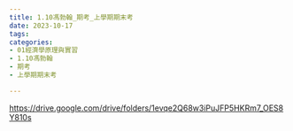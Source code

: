 ```yaml
---
title: 1.10馮勃翰_期考_上學期期末考
date: 2023-10-17
tags: 
categories:
- 01經濟學原理與實習
- 1.10馮勃翰
- 期考
- 上學期期末考

---
```

https://drive.google.com/drive/folders/1evqe2Q68w3iPuJFP5HKRm7_OES8Y810s
